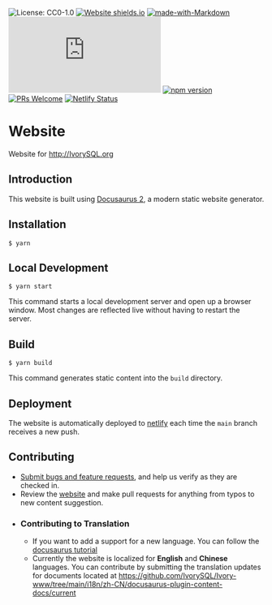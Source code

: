 ![License: CC0-1.0](https://img.shields.io/github/license/IvorySQL/Ivory-www)
[![Website shields.io](https://img.shields.io/website-up-down-green-red/http/shields.io.svg)](https://IvorySQL.org)
[![made-with-Markdown](https://img.shields.io/badge/Made%20with-Markdown-1f425f.svg)](http://commonmark.org)
[![GitHub contributors](https://badgen.net/github/contributors/Naereen/Strapdown.js)](https://GitHub.com/Naereen/Strapdown.js/graphs/contributors/)
 <a href="https://www.npmjs.com/package/@docusaurus/core"><img src="https://img.shields.io/npm/v/@docusaurus/core.svg?style=flat" alt="npm version"></a>
 <a href="CONTRIBUTING.md#pull-requests"><img src="https://img.shields.io/badge/PRs-welcome-brightgreen.svg" alt="PRs Welcome"></a>
 <a href="https://app.netlify.com/sites/ivorysql/deploys"><img src="https://api.netlify.com/api/v1/badges/628fb623-1be0-4206-adfa-70e66a4cd3f2/deploy-status" alt="Netlify Status"></a>
 
# Website
Website for http://IvorySQL.org

## Introduction

This website is built using [Docusaurus 2](https://v2.docusaurus.io/), a modern static website generator.

## Installation

```
$ yarn
```

## Local Development

```
$ yarn start
```

This command starts a local development server and open up a browser window. Most changes are reflected live without having to restart the server.

## Build

```
$ yarn build
```

This command generates static content into the `build` directory.

## Deployment

The website is automatically deployed to [netlify](https://www.netlify.com/) each time the `main` branch receives a new push.

## Contributing

- [Submit bugs and feature requests](https://github.com/IvorySQL/Ivory-www/issues), and help us verify as they are checked in.
- Review the [website](https://IvorySQL.org) and make pull requests for anything from typos to new content suggestion.
- ### Contributing to Translation
  - If you want to add a support for a new language. You can follow the [docusaurus tutorial](https://docusaurus.io/docs/i18n/tutorial)
  - Currently the website is localized for **English** and **Chinese** languages. You can contribute by submitting the translation updates for documents located at https://github.com/IvorySQL/Ivory-www/tree/main/i18n/zh-CN/docusaurus-plugin-content-docs/current
